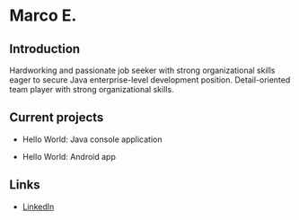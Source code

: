 # Marco E.

## Introduction

Hardworking and passionate job seeker with strong organizational skills eager to secure Java enterprise-level development position. Detail-oriented team player with strong organizational skills. 

## Current projects

* Hello World: Java console application
      
* Hello World: Android app

## Links

* [LinkedIn](linkedin.com/in/marco-estrada05)
